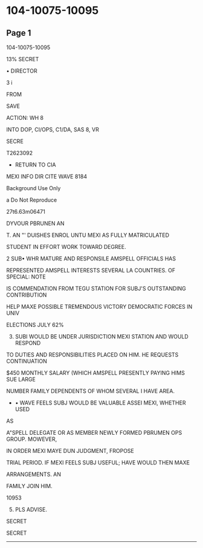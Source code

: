 # 104-10075-10095

## Page 1

104-10075-10095

13% SECRET

• DIRECTOR

3 i

FROM

SAVE

ACTION: WH 8

INTO DOP, CI/OPS, C1/DA, SAS 8, VR

SECRE

T2623092

* RETURN TO CIA

MEXI INFO DIR CITE WAVE 8184

Background Use Only

a Do Not Reproduce

27t6.63m06471

DYVOUR PBRUNEN AN

T. AN "' DUISHES ENROL UNTU MEXI AS FULLY MATRICULATED

STUDENT IN EFFORT WORK TOWARD DEGREE.

2 SUB• WHR MATURE AND RESPONSILE AMSPELL OFFICIALS HAS

REPRESENTED AMSPELL INTERESTS SEVERAL LA COUNTRIES. OF SPECIAL: NOTE

IS COMMENDATION FROM TEGU STATION FOR SUBJ'S OUTSTANDING CONTRIBUTION

HELP MAXE POSSIBLE TREMENDOUS VICTORY DEMOCRATIC FORCES IN UNIV

ELECTIONS JULY 62%

3. SUBI WOULD BE UNDER JURISDICTION MEXI STATION AND WOULD RESPOND

TO DUTIES AND RESPONSIBILITIES PLACED ON HIM. HE REQUESTS CONTINUATION

$450 MONTHLY SALARY (WHICH AMSPELL PRESENTLY PAYING HIMS SUE LARGE

NUMBER FAMILY DEPENDENTS OF WHOM SEVERAL I HAVE AREA.

* • WAVE FEELS SUBJ WOULD BE VALUABLE ASSEI MEXI, WHETHER USED

AS

A"SPELL DELEGATE OR AS MEMBER NEWLY FORMED PBRUMEN OPS GROUP. MOWEVER,

IN ORDER MEXI MAYE DUN JUDGMENT, FROPOSE

TRIAL PERIOD. IF MEXI FEELS SUBJ USEFUL; HAVE WOULD THEN MAXE

ARRANGEMENTS. AN

FAMILY JOIN HIM.

10953

5. PLS ADVISE.

SECRET

SECRET

---

